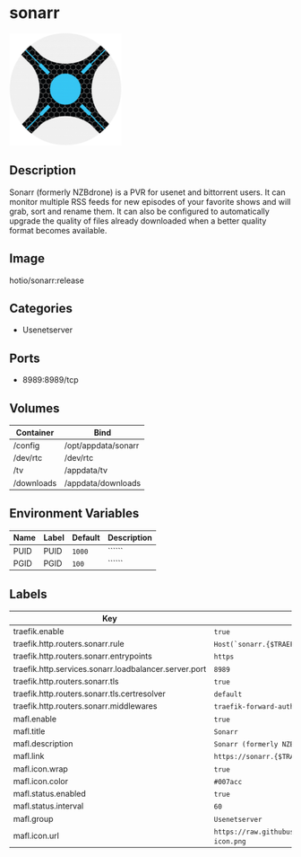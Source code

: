 # sonarr

![Logo](images/sonarr.png)

## Description
Sonarr (formerly NZBdrone) is a PVR for usenet and bittorrent users. It can monitor multiple RSS feeds for new episodes of your favorite shows and will grab, sort and rename them. It can also be configured to automatically upgrade the quality of files already downloaded when a better quality format becomes available.

## Image
hotio/sonarr:release

## Categories
- Usenetserver

## Ports
- 8989:8989/tcp

## Volumes
| Container | Bind |
|-----------|------|
| /config | /opt/appdata/sonarr |
| /dev/rtc | /dev/rtc |
| /tv | /appdata/tv |
| /downloads | /appdata/downloads |

## Environment Variables
| Name | Label | Default | Description |
|------|-------|---------|-------------|
| PUID | PUID | ```1000``` | `````` |
| PGID | PGID | ```100``` | `````` |

## Labels
| Key | Value |
|-----|-------|
| traefik.enable | ```true``` |
| traefik.http.routers.sonarr.rule | ```Host(`sonarr.{$TRAEFIK_INGRESS_DOMAIN}`)``` |
| traefik.http.routers.sonarr.entrypoints | ```https``` |
| traefik.http.services.sonarr.loadbalancer.server.port | ```8989``` |
| traefik.http.routers.sonarr.tls | ```true``` |
| traefik.http.routers.sonarr.tls.certresolver | ```default``` |
| traefik.http.routers.sonarr.middlewares | ```traefik-forward-auth``` |
| mafl.enable | ```true``` |
| mafl.title | ```Sonarr``` |
| mafl.description | ```Sonarr (formerly NZBdrone) is a PVR for usenet and bittorrent users.``` |
| mafl.link | ```https://sonarr.{$TRAEFIK_INGRESS_DOMAIN}``` |
| mafl.icon.wrap | ```true``` |
| mafl.icon.color | ```#007acc``` |
| mafl.status.enabled | ```true``` |
| mafl.status.interval | ```60``` |
| mafl.group | ```Usenetserver``` |
| mafl.icon.url | ```https://raw.githubusercontent.com/Qballjos/portainer_templates/master/Images/sonarr-icon.png``` |

